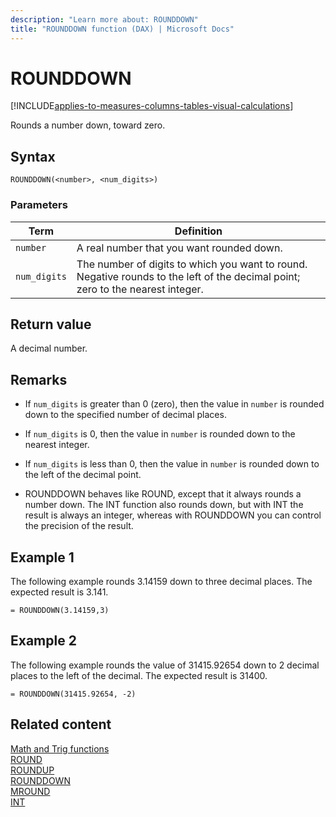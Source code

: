 ```yaml
---
description: "Learn more about: ROUNDDOWN"
title: "ROUNDDOWN function (DAX) | Microsoft Docs"
---
```

# ROUNDDOWN

[!INCLUDE[applies-to-measures-columns-tables-visual-calculations](includes/applies-to-measures-columns-tables-visual-calculations.md)]

Rounds a number down, toward zero.  
  
## Syntax  
  
```dax
ROUNDDOWN(<number>, <num_digits>)  
```
  
### Parameters  
  
|Term|Definition|  
|--------|--------------|  
|`number`|A real number that you want rounded down.|  
|`num_digits`|The number of digits to which you want to round. Negative rounds to the left of the decimal point; zero to the nearest integer.|  
  
## Return value

A decimal number.  
  
## Remarks

- If `num_digits` is greater than 0 (zero), then the value in `number` is rounded down to the specified number of decimal places.  
  
- If `num_digits` is 0, then the value in `number` is rounded down to the nearest integer.  
  
- If `num_digits` is less than 0, then the value in `number` is rounded down to the left of the decimal point.  

- ROUNDDOWN behaves like ROUND, except that it always rounds a number down. The INT function also rounds down, but with INT the result is always an integer, whereas with ROUNDDOWN you can control the precision of the result.  
  
## Example 1

The following example rounds 3.14159 down to three decimal places. The expected result is 3.141.  
  
```dax
= ROUNDDOWN(3.14159,3)  
```
  
## Example 2

The following example rounds the value of 31415.92654 down to 2 decimal places to the left of the decimal. The expected result is 31400.  
  
```dax
= ROUNDDOWN(31415.92654, -2)  
```
  
## Related content

[Math and Trig functions](math-and-trig-functions-dax.md)  
[ROUND](round-function-dax.md)  
[ROUNDUP](roundup-function-dax.md)  
[ROUNDDOWN](rounddown-function-dax.md)  
[MROUND](mround-function-dax.md)  
[INT](int-function-dax.md)  
